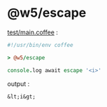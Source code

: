 [‼️]: ✏️README.mdt

# @w5/escape

[test/main.coffee](./test/main.coffee) :

```coffee
#!/usr/bin/env coffee

> @w5/escape

console.log await escape '<i>'
```

output :

```
&lt;i&gt;
```
